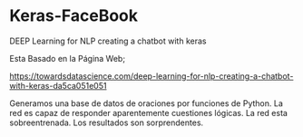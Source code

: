 # Keras-FaceBook
DEEP  Learning for NLP creating a chatbot with keras


Esta Basado en la Página Web;

https://towardsdatascience.com/deep-learning-for-nlp-creating-a-chatbot-with-keras-da5ca051e051

Generamos una base de datos de oraciones por funciones de Python. 
La red es capaz de responder aparentemente cuestiones lógicas.
La red esta sobreentrenada.
Los resultados son sorprendentes.

